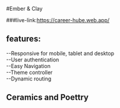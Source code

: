 
#Ember & Clay

###live-link:https://career-hube.web.app/

## features:
--Responsive for mobile, tablet and desktop
<br/>
--User authentication
<br/>
--Easy Navigation
<br/>
--Theme controller
<br/>
--Dynamic routing 


## Ceramics and Poettry





